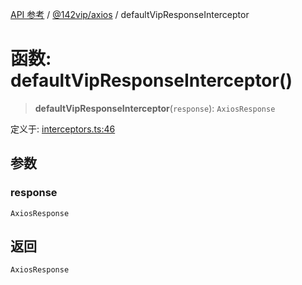 [API 参考](../../../index.md) / [@142vip/axios](../index.md) / defaultVipResponseInterceptor

# 函数: defaultVipResponseInterceptor()

> **defaultVipResponseInterceptor**(`response`): `AxiosResponse`

定义于: [interceptors.ts:46](https://github.com/142vip/core-x/blob/d59cdcda9f62fc93dcb0efb54c66772997c75711/packages/axios/src/interceptors.ts#L46)

## 参数

### response

`AxiosResponse`

## 返回

`AxiosResponse`
